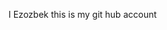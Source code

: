I Ezozbek this is my git hub account
<!---
Ezozbekdev/Ezozbekdev is a ✨ special ✨ repository because its `README.md` (this file) appears on your GitHub profile.
You can click the Preview link to take a look at your changes.
--->
